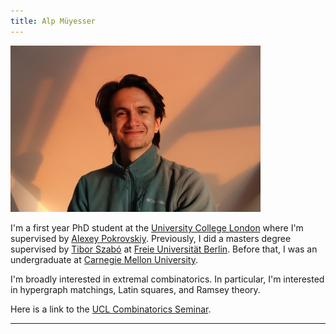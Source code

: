 ```yaml
---
title: Alp Müyesser
---
```

<img src="/assets/images/photo.jpeg" alt="A photo of me" class="profile" width=400/>

I'm a first year PhD student at the [University College London](https://www.ucl.ac.uk) where I'm supervised by [Alexey Pokrovskiy](https://alexeypokrovskiy.com).  Previously, I did a masters degree supervised by [Tibor Szabó](http://page.mi.fu-berlin.de/szabo/) at [Freie Universität Berlin](https://www.fu-berlin.de/en/index.html). Before that, I was an undergraduate at [Carnegie Mellon University](https://www.cmu.edu). 

I'm broadly interested in extremal combinatorics. In particular, I'm interested in hypergraph matchings, Latin squares, and Ramsey theory.

Here is a link to the [UCL Combinatorics Seminar](https://uclcombiseminar.github.io).


---

